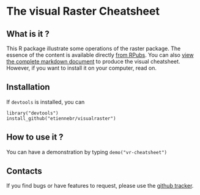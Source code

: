 The visual Raster Cheatsheet
============================

## What is it ?
This R package illustrate some operations of the raster package. The essence of
the content is available directly [from RPubs][1]. You can also [view the complete 
markdown document][2] to produce the visual cheatsheet.
However, if you want to install it on your computer, read on. 

## Installation
If `devtools` is installed, you can 

  ```
  library("devtools")
  install_github("etiennebr/visualraster")
  ```

## How to use it ?
You can have a demonstration by typing `demo("vr-cheatsheet")`

## Contacts
If you find bugs or have features to request, please use the [github tracker][3].

[1]: http://rpubs.com/etiennebr/visualraster
[2]: https://github.com/etiennebr/visualraster/blob/master/inst/doc/vignettes/visual-raster-cheatsheet.Rmd
[3]: http://github.com/etiennebr/visualraster/issues
